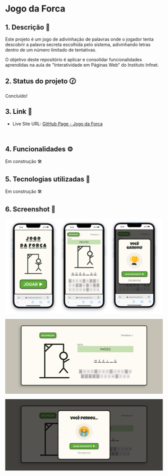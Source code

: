 # Jogo da Forca

## 1. Descrição 📝

Este projeto é um jogo de adivinhação de palavras onde o jogador tenta descobrir a palavra secreta escolhida pelo sistema, adivinhando letras dentro de um número limitado de tentativas.

O objetivo deste repositório é aplicar e consolidar funcionalidades aprendidas na aula de "Interatividade em Páginas Web" do Instituto Infnet.
<br>

## 2. Status do projeto 🕜

Concluído!
<br>

## 3. Link 🔗

- Live Site URL: [GitHub Page - Jogo da Forca](https://rachelpizane.github.io/jogo-da-forca/)
<br>

## 4. Funcionalidades ⚙️

Em construção 🛠️
<br>

## 5. Tecnologias utilizadas 🔧
 
 Em construção 🛠️
 <br>

 ## 6. Screenshot 📸

<p align="center">
<img src="img/img_jogo-da-forca_v.mobile.png" alt="Mobile version" width="800">
</p>

<p align="center">
<img src="img/img_jogo_da_forca_v.desktop.png" alt="Desktop version" width="800">
</p>

<p align="center">
<img src="img/img_jogo_da_forca_v.desktop_2.png" alt="Desktop version 2" width="800">
</p>
<br>
